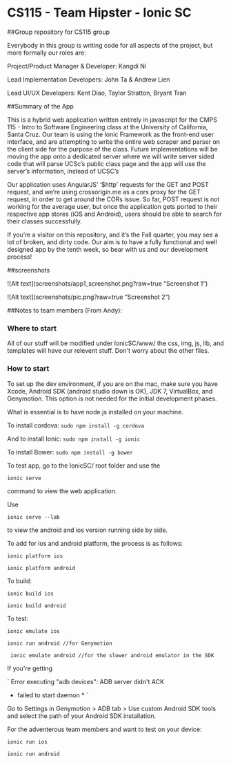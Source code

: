 # CS115 - Team Hipster - Ionic SC 
##Group repository for CS115 group

Everybody in this group is writing code for all aspects of the project, but more formally our roles are: 

Project/Product Manager & Developer: Kangdi Ni

Lead Implementation Developers: John Ta & Andrew Lien

Lead UI/UX Developers: Kent Diao, Taylor Stratton, Bryant Tran


##Summary of the App 

This is a hybrid web application written entirely in javascript for the CMPS 115 - Intro to Software Engineering class at the University of California, Santa Cruz. Our team is using the Ionic Framework as the front-end user interface, and are attempting to write the entire web scraper and parser on the client side for the purpose of the class. Future implementations will be moving the app onto a dedicated server where we will write server sided code that will parse UCSc’s public class page and the app will use the server’s information, instead of UCSC’s 

Our application uses AngularJS’ ‘$http’ requests for the GET and POST request, and we’re using crossorigin.me as a cors proxy for the GET request, in order to get around the CORs issue. So far, POST request is not working for the average user, but once the application gets ported to their respective app stores (iOS and Android), users should be able to search for their classes successfully. 

If you’re a visitor on this repository, and it’s the Fall quarter, you may see a lot of broken, and dirty code. Our aim is to have a fully functional and well designed app by the tenth week, so bear with us and our development process! 

##screenshots 

![Alt text](screenshots/app1_screenshot.png?raw=true “Screenshot 1“)

![Alt text](screenshots/pic.png?raw=true “Screenshot 2“)


##Notes to team members (From Andy): 

### Where to start

All of our stuff will be modified under IonicSC/www/ the css, img, js, lib, and templates will have our relevent stuff. Don't worry about the other files. 

### How to start

To set up the dev environment, if you are on the mac, make sure you have Xcode, Android SDK (android studio down is OK), JDK 7, VirtualBox, and Genymotion. This option is not needed for the initial development phases.

What is essential is to have node.js installed on your machine. 

To install cordova: 
` sudo npm install -g cordova `

And to install Ionic: 
` sudo npm install -g ionic `

To install Bower:
` sudo npm install -g bower `

To test app, go to the IonicSC/ root folder and use the

` ionic serve `

command to view the web application. 

Use

` ionic serve --lab `

to view the android and ios version running side by side. 

To add for ios and android platform, the process is as follows:

` ionic platform ios `

` ionic platform android `

To build:

` ionic build ios `

` ionic build android `

To test:

` ionic emulate ios `

` ionic run android //for Genymotion `

`  ionic emulate android //for the slower android emulator in the SDK  `

If you're getting

` Error executing "adb devices": ADB server didn't ACK 

   * failed to start daemon * `

Go to Settings in Genymotion > ADB tab > Use custom Android SDK tools and select the path of your Android SDK installation. 

For the adventerous team members and want to test on your device: 

` ionic run ios `

` ionic run android `


